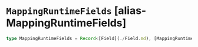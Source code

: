 # `MappingRuntimeFields` [alias-MappingRuntimeFields]
```typescript
type MappingRuntimeFields = Record<[Field](./Field.md), [MappingRuntimeField](./MappingRuntimeField.md)>;
```
